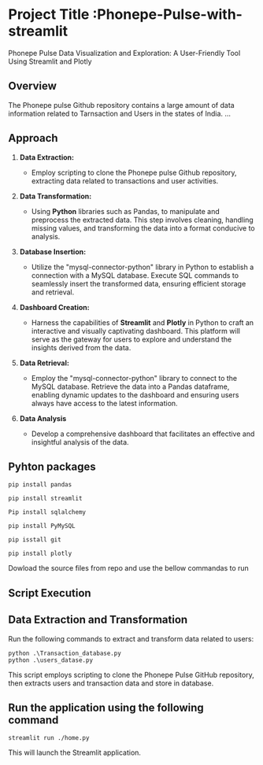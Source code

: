 # Project Title :Phonepe-Pulse-with-streamlit

Phonepe Pulse Data Visualization and Exploration: A User-Friendly Tool Using Streamlit and Plotly

## **Overview**

The Phonepe pulse Github repository contains a large amount of data  information related to Tarnsaction and Users in the states of India. ...

## Approach

1. **Data Extraction:**
   - Employ scripting to clone the Phonepe pulse Github repository, extracting data related to transactions and user activities.

2. **Data Transformation:**
   - Using **Python** libraries such as Pandas, to manipulate and preprocess the extracted data. This step involves cleaning, handling missing values, and transforming the data into a format conducive to analysis.

3. **Database Insertion:**
   - Utilize the "mysql-connector-python" library in Python to establish a connection with a MySQL database. Execute SQL commands to seamlessly insert the transformed data, ensuring efficient storage and retrieval.

4. **Dashboard Creation:**
   - Harness the capabilities of **Streamlit** and **Plotly** in Python to craft an interactive and visually captivating dashboard. This platform will serve as the gateway for users to explore and understand the insights derived from the data.

5. **Data Retrieval:**
   - Employ the "mysql-connector-python" library to connect to the MySQL database. Retrieve the data into a Pandas dataframe, enabling dynamic updates to the dashboard and ensuring users always have access to the latest information.

6. **Data Analysis**
   - Develop a comprehensive dashboard that facilitates an effective and insightful analysis of the data.

## Pyhton packages
```
pip install pandas

pip install streamlit

Pip install sqlalchemy

pip install PyMySQL

pip isstall git

pip install plotly
```

Dowload the source files from repo  and  use the bellow commandas to run

## Script Execution
## Data Extraction and Transformation

Run the following commands to extract and transform data related to users:
```
python .\Transaction_database.py
python .\users_datase.py
```
This script employs scripting to clone the Phonepe Pulse GitHub repository, then extracts users and transaction  data and store in database. 

## Run the application using the following command
```
streamlit run ./home.py
```
This will launch the Streamlit application.
